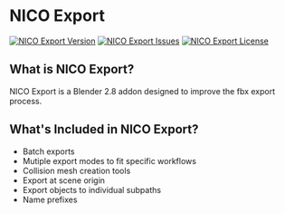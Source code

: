 
# NICO Export

[![NICO Export Version][version]](https://github.com/nicholasclark-artist/NICO-Export/releases)
[![NICO Export Issues][issues]](https://github.com/nicholasclark-artist/NICO-Export/issues)
[![NICO Export License][license]](https://github.com/nicholasclark-artist/NICO-Export/blob/master/LICENSE)

## What is NICO Export?

NICO Export is a Blender 2.8 addon designed to improve the fbx export process.

## What's Included in NICO Export?

- Batch exports
- Mutiple export modes to fit specific workflows
- Collision mesh creation tools
- Export at scene origin
- Export objects to individual subpaths
- Name prefixes

<!-- Image Refs -->
[version]: https://img.shields.io/github/v/release/nicholasclark-artist/NICO-Export?style=flat-square
[issues]: https://img.shields.io/github/issues/nicholasclark-artist/NICO-Export?style=flat-square
[license]: https://img.shields.io/github/license/nicholasclark-artist/NICO-Export?style=flat-square